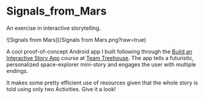 # Signals_from_Mars
An exercise in interactive storytelling.

![Signals from Mars](/Signals from Mars.png?raw=true)

A cool proof-of-concept Android app I built following through the [Build an Interactive Story App](https://teamtreehouse.com/library/build-an-interactive-story-app)
course at [Team Treehouse](https://teamtreehouse.com/). The app tells a futuristic, personalized space-explorer mini-story and 
engages the user with multiple endings.

It makes some pretty efficient use of resources given that the whole story is told using only two Activities.
Give it a look!

